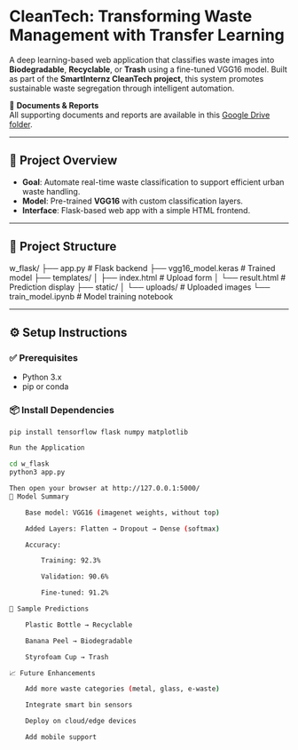 # CleanTech: Transforming Waste Management with Transfer Learning 

A deep learning-based web application that classifies waste images into **Biodegradable**, **Recyclable**, or **Trash** using a fine-tuned VGG16 model. Built as part of the **SmartInternz CleanTech project**, this system promotes sustainable waste segregation through intelligent automation.

📁 **Documents & Reports**  
All supporting documents and reports are available in this [Google Drive folder]( https://drive.google.com/drive/folders/1JfonX_Je-t_vbol5EgPFm5f7WmNlNgXG).

---

## 🧠 Project Overview

- **Goal**: Automate real-time waste classification to support efficient urban waste handling.
- **Model**: Pre-trained **VGG16** with custom classification layers.
- **Interface**: Flask-based web app with a simple HTML frontend.

---

## 📂 Project Structure

w_flask/ ├── app.py # Flask backend ├── vgg16_model.keras # Trained model ├── templates/ │ ├── index.html # Upload form │ └── result.html # Prediction display ├── static/ │ └── uploads/ # Uploaded images └── train_model.ipynb # Model training notebook


---

## ⚙️ Setup Instructions

### ✅ Prerequisites
- Python 3.x
- pip or conda

### 📦 Install Dependencies
```bash
pip install tensorflow flask numpy matplotlib

Run the Application

cd w_flask
python3 app.py

Then open your browser at http://127.0.0.1:5000/
🧪 Model Summary

    Base model: VGG16 (imagenet weights, without top)

    Added Layers: Flatten → Dropout → Dense (softmax)

    Accuracy:

        Training: 92.3%

        Validation: 90.6%

        Fine-tuned: 91.2%

📸 Sample Predictions

    Plastic Bottle → Recyclable

    Banana Peel → Biodegradable

    Styrofoam Cup → Trash

📈 Future Enhancements

    Add more waste categories (metal, glass, e-waste)

    Integrate smart bin sensors

    Deploy on cloud/edge devices

    Add mobile support


